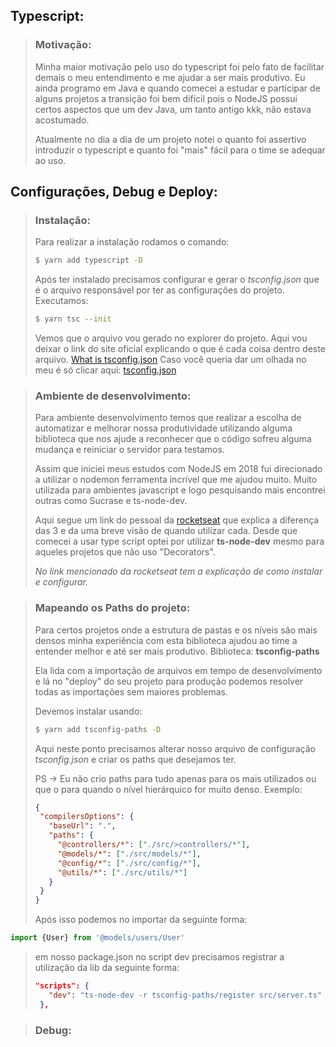 ## Typescript:
> ### Motivação:
>  Minha maior motivação pelo uso do typescript foi pelo fato de facilitar demais o meu entendimento e me ajudar a ser mais produtivo. Eu ainda programo em Java e quando comecei a estudar e participar de alguns projetos a transição foi bem difícil pois o NodeJS possui certos aspectos que um dev Java, um tanto antigo kkk, não estava acostumado.
>
> Atualmente no dia a dia de um projeto notei o quanto foi assertivo introduzir o typescript e quanto foi "mais" fácil para o time se adequar ao uso.

## Configurações, Debug e Deploy:

> ### **Instalação:**
> Para realizar a instalação rodamos o comando:
>```sh
> $ yarn add typescript -D
>```
> Após ter instalado precisamos configurar e gerar o *tsconfig.json* que é o arquivo responsável por ter as configurações do projeto.
> Executamos:
>```sh
> $ yarn tsc --init
>```
> Vemos que o arquivo vou gerado no explorer do projeto.
> Aqui vou deixar o link do site oficial explicando o que é cada coisa dentro deste arquivo. [What is tsconfig.json](https://www.typescriptlang.org/docs/handbook/tsconfig-json.html)
> Caso você queria dar um olhada no meu é só clicar aqui: [tsconfig.json](../tsconfig.json)

> ### **Ambiente de desenvolvimento:**
> Para ambiente desenvolvimento temos que realizar a escolha de automatizar e melhorar nossa produtividade utilizando alguma biblioteca que nos ajude a reconhecer que o código sofreu alguma mudança e reiniciar o servidor para testamos.
>
> Assim que iniciei meus estudos com NodeJS em 2018 fui direcionado a utilizar o nodemon ferramenta incrível que me ajudou muito. Muito utilizada para ambientes javascript e logo pesquisando mais encontrei outras como Sucrase e ts-node-dev.
>
>Aqui segue um link do pessoal da [rocketseat](https://blog.rocketseat.com.br/ferramentas-de-compilacao-execucao-em-tempo-de-desenvolvimento-dos-projetos-em-node-js/) que explica a diferença das 3 e da uma breve visão de quando utilizar cada.
> Desde que comecei a usar type script optei por utilizar **ts-node-dev** mesmo para aqueles projetos que não uso "Decorators".
>
> *No link mencionado da rocketseat tem a explicação de como instalar e configurar.*

> ### **Mapeando os Paths do projeto:**
> Para certos projetos onde a estrutura de pastas e os níveis são mais densos minha experiência com esta biblioteca ajudou ao time a entender melhor e até ser mais produtivo.
> Biblioteca: **tsconfig-paths**
>
> Ela lida com a importação de arquivos em tempo de desenvolvimento e lá no "deploy" do seu projeto para produção podemos resolver todas as importações sem maiores problemas.
>
> Devemos instalar usando:
>```sh
> $ yarn add tsconfig-paths -D
>```
> Aqui neste ponto precisamos alterar nosso arquivo de configuração *tsconfig.json* e criar os paths que desejamos ter.
>
> PS -> Eu não crio paths para tudo apenas para os mais utilizados ou que o para quando o nível hierárquico for muito denso.
> Exemplo:
>```json
>{
>  "compilersOptions": {
>    "baseUrl": ".",
>    "paths": {
>      "@controllers/*": ["./src/>controllers/*"],
>      "@models/*": ["./src/models/*"],
>      "@config/*": ["./src/config/*"],
>      "@utils/*": ["./src/utils/*"]
>    }
>  }
>}
>```
> Após isso podemos no importar da seguinte forma:
~~~javascript
import {User} from '@models/users/User'
~~~
> em nosso package.json no script dev precisamos registrar a utilização da lib da seguinte forma:
>```json
> "scripts": {
>    "dev": "ts-node-dev -r tsconfig-paths/register src/server.ts"
>  },
>```

> ### Debug:
>

